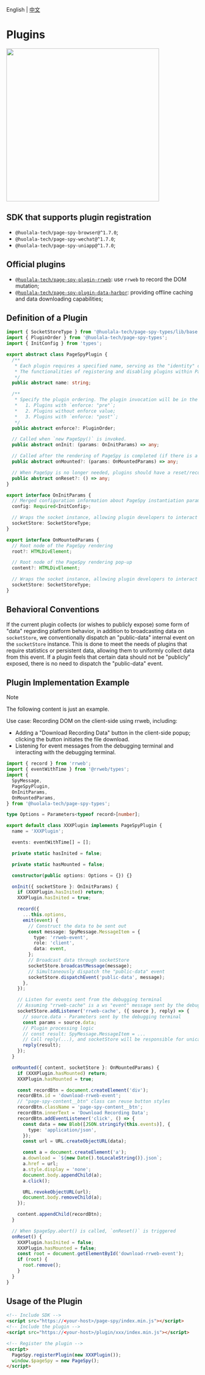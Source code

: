 English | [中文](./plugin_zh.md)

# Plugins

<img src="../.github/assets/interaction.png" height="400" />

## SDK that supports plugin registration

- `@huolala-tech/page-spy-browser@^1.7.0`;
- `@huolala-tech/page-spy-wechat@^1.7.0`;
- `@huolala-tech/page-spy-uniapp@^1.7.0`;

## Official plugins

- [`@huolala-tech/page-spy-plugin-rrweb`](../packages/page-spy-plugin-rrweb): use `rrweb` to record the DOM mutation;
- [`@huolala-tech/page-spy-plugin-data-harbor`](../packages/page-spy-plugin-data-harbor): providing offline caching and data downloading capabilities;

## Definition of a Plugin

```ts
import { SocketStoreType } from '@huolala-tech/page-spy-types/lib/base';
import { PluginOrder } from '@huolala-tech/page-spy-types';
import { InitConfig } from 'types';

export abstract class PageSpyPlugin {
  /**
   * Each plugin requires a specified name, serving as the "identity" of the current plugin.
   * The functionalities of registering and disabling plugins within PageSpy rely on the name property.
   */
  public abstract name: string;

  /**
   * Specify the plugin ordering. The plugin invocation will be in the following order:
   *   1. Plugins with `enforce: "pre"`;
   *   2. Plugins without enforce value;
   *   3. Plugins with `enforce: "post"`;
   */
  public abstract enforce?: PluginOrder;

  // Called when `new PageSpy()` is invoked.
  public abstract onInit: (params: OnInitParams) => any;

  // Called after the rendering of PageSpy is completed (if there is a rendering process).
  public abstract onMounted?: (params: OnMountedParams) => any;

  // When PageSpy is no longer needed, plugins should have a reset/recovery functionality.
  public abstract onReset?: () => any;
}

export interface OnInitParams {
  // Merged configuration information about PageSpy instantiation parameters provided by the user.
  config: Required<InitConfig>;

  // Wraps the socket instance, allowing plugin developers to interact with the debugging terminal/API through this property.
  socketStore: SocketStoreType;
}

export interface OnMountedParams {
  // Root node of the PageSpy rendering
  root?: HTMLDivElement;

  // Root node of the PageSpy rendering pop-up
  content?: HTMLDivElement;

  // Wraps the socket instance, allowing plugin developers to interact with the debugging terminal/API through this property.
  socketStore: SocketStoreType;
}
```

## Behavioral Conventions

If the current plugin collects (or wishes to publicly expose) some form of "data" regarding platform behavior, in addition to broadcasting data on `socketStore`, we conventionally dispatch an "public-data" internal event on the `socketStore` instance. This is done to meet the needs of plugins that require statistics or persistent data, allowing them to uniformly collect data from this event. If a plugin feels that certain data should not be "publicly" exposed, there is no need to dispatch the "public-data" event.

## Plugin Implementation Example

> [!NOTE]
> The following content is just an example.

Use case: Recording DOM on the client-side using rrweb, including:

- Adding a "Download Recording Data" button in the client-side popup; clicking the button initiates the file download.
- Listening for event messages from the debugging terminal and interacting with the debugging terminal.

```ts
import { record } from 'rrweb';
import { eventWithTime } from '@rrweb/types';
import {
  SpyMessage,
  PageSpyPlugin,
  OnInitParams,
  OnMountedParams,
} from '@huolala-tech/page-spy-types';

type Options = Parameters<typeof record>[number];

export default class XXXPlugin implements PageSpyPlugin {
  name = 'XXXPlugin';

  events: eventWithTime[] = [];

  private static hasInited = false;

  private static hasMounted = false;

  constructor(public options: Options = {}) {}

  onInit({ socketStore }: OnInitParams) {
    if (XXXPlugin.hasInited) return;
    XXXPlugin.hasInited = true;

    record({
      ...this.options,
      emit(event) {
        // Construct the data to be sent out
        const message: SpyMessage.MessageItem = {
          type: 'rrweb-event',
          role: 'client',
          data: event,
        };
        // Broadcast data through socketStore
        socketStore.broadcastMessage(message);
        // Simultaneously dispatch the "public-data" event
        socketStore.dispatchEvent('public-data', message);
      },
    });

    // Listen for events sent from the debugging terminal
    // Assuming "rrweb-cache" is a ws "event" message sent by the debugging terminal
    socketStore.addListener('rrweb-cache', ({ source }, reply) => {
      // source.data - Parameters sent by the debugging terminal
      const params = source.data;
      // Plugin processing logic
      // const result: SpyMessage.MessageItem = ...
      // Call reply(...), and socketStore will be responsible for unicasting the data to the specified debugging terminal
      reply(result);
    });
  }

  onMounted({ content, socketStore }: OnMountedParams) {
    if (XXXPlugin.hasMounted) return;
    XXXPlugin.hasMounted = true;

    const recordBtn = document.createElement('div');
    recordBtn.id = 'download-rrweb-event';
    // "page-spy-content__btn" class can reuse button styles
    recordBtn.className = 'page-spy-content__btn';
    recordBtn.innerText = 'Download Recording Data';
    recordBtn.addEventListener('click', () => {
      const data = new Blob([JSON.stringify(this.events)], {
        type: 'application/json',
      });
      const url = URL.createObjectURL(data);

      const a = document.createElement('a');
      a.download = `${new Date().toLocaleString()}.json`;
      a.href = url;
      a.style.display = 'none';
      document.body.appendChild(a);
      a.click();

      URL.revokeObjectURL(url);
      document.body.removeChild(a);
    });

    content.appendChild(recordBtn);
  }

  // When $pageSpy.abort() is called, `onReset()` is triggered
  onReset() {
    XXXPlugin.hasInited = false;
    XXXPlugin.hasMounted = false;
    const root = document.getElementById('download-rrweb-event');
    if (root) {
      root.remove();
    }
  }
}
```

## Usage of the Plugin

```html
<!-- Include SDK -->
<script src="https://<your-host>/page-spy/index.min.js"></script>
<!-- Include the plugin -->
<script src="https://<your-host>/plugin/xxx/index.min.js"></script>

<!-- Register the plugin -->
<script>
  PageSpy.registerPlugin(new XXXPlugin());
  window.$pageSpy = new PageSpy();
</script>
```
